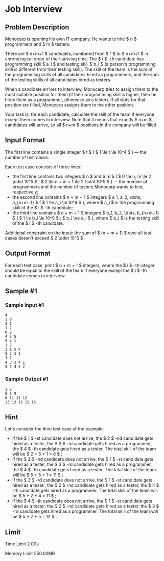 # Job Interview

## Problem Description

Monocarp is opening his own IT company. He wants to hire $ n $ programmers and $ m $ testers.

There are $ n+m+1 $ candidates, numbered from $ 1 $ to $ n+m+1 $ in chronological order of their arriving time. The $ i $ -th candidate has programming skill $ a_i $ and testing skill $ b_i $ (a person's programming skill is different from their testing skill). The skill of the team is the sum of the programming skills of all candidates hired as programmers, and the sum of the testing skills of all candidates hired as testers.

When a candidate arrives to interview, Monocarp tries to assign them to the most suitable position for them (if their programming skill is higher, then he hires them as a programmer, otherwise as a tester). If all slots for that position are filled, Monocarp assigns them to the other position.

Your task is, for each candidate, calculate the skill of the team if everyone except them comes to interview. Note that it means that exactly $ n+m $ candidates will arrive, so all $ n+m $ positions in the company will be filled.

## Input Format

The first line contains a single integer $ t $ ( $ 1 \le t \le 10^4 $ ) — the number of test cases.

Each test case consists of three lines:

- the first line contains two integers $ n $ and $ m $ ( $ 0 \le n, m \le 2 \cdot 10^5 $ ; $ 2 \le n + m + 1 \le 2 \cdot 10^5 $ ) — the number of programmers and the number of testers Monocarp wants to hire, respectively;
- the second line contains $ n + m + 1 $ integers $ a_1, a_2, \dots, a_{n+m+1} $ ( $ 1 \le a_i \le 10^9 $ ), where $ a_i $ is the programming skill of the $ i $ -th candidate;
- the third line contains $ n + m + 1 $ integers $ b_1, b_2, \dots, b_{n+m+1} $ ( $ 1 \le b_i \le 10^9 $ ; $ b_i \ne a_i $ ), where $ b_i $ is the testing skill of the $ i $ -th candidate.

Additional constraint on the input: the sum of $ (n + m + 1) $ over all test cases doesn't exceed $ 2 \cdot 10^5 $ .

## Output Format

For each test case, print $ n + m + 1 $ integers, where the $ i $ -th integer should be equal to the skill of the team if everyone except the $ i $ -th candidate comes to interview.

## Sample #1

### Sample Input #1

```
4
1 0
2 1
1 2
0 2
4 5 5
5 4 1
1 2
2 1 5 4
5 2 3 1
3 1
4 3 3 4 1
5 5 4 5 2
```

### Sample Output #1

```
1 2 
5 6 9 
8 11 11 12 
13 13 13 12 15
```

## Hint

Let's consider the third test case of the example:

- if the $ 1 $ -st candidate does not arrive, the $ 2 $ -nd candidate gets hired as a tester, the $ 3 $ -rd candidate gets hired as a programmer, the $ 4 $ -th candidate gets hired as a tester. The total skill of the team will be $ 2 + 5 + 1 = 8 $ ;
- if the $ 2 $ -nd candidate does not arrive, the $ 1 $ -st candidate gets hired as a tester, the $ 3 $ -rd candidate gets hired as a programmer, the $ 4 $ -th candidate gets hired as a tester. The total skill of the team will be $ 5 + 5 + 1 = 11 $ ;
- if the $ 3 $ -rd candidate does not arrive, the $ 1 $ -st candidate gets hired as a tester, the $ 2 $ -nd candidate gets hired as a tester, the $ 4 $ -th candidate gets hired as a programmer. The total skill of the team will be $ 5 + 2 + 4 = 11 $ ;
- if the $ 4 $ -th candidate does not arrive, the $ 1 $ -st candidate gets hired as a tester, the $ 2 $ -nd candidate gets hired as a tester, the $ 3 $ -rd candidate gets hired as a programmer. The total skill of the team will be $ 5 + 2 + 5 = 12 $ .

## Limit



Time Limit
2.00s

Memory Limit
250.00MB